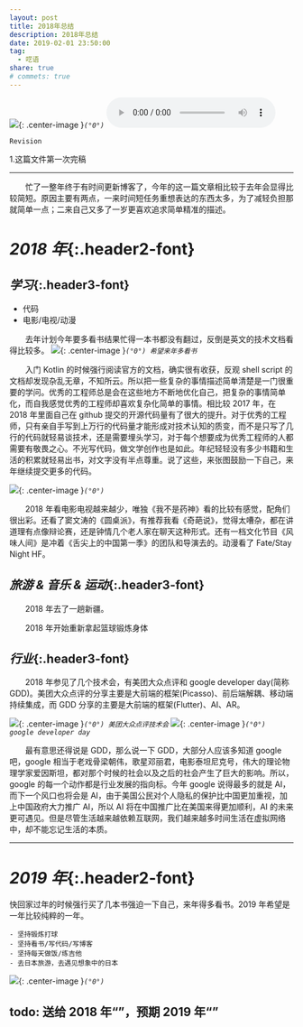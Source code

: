 ```yaml
---
layout: post
title: 2018年总结
description: 2018年总结
date: 2019-02-01 23:50:00
tag:
  - 呓语
share: true
# commets: true
---
```


![]({{site.asseturl}}/summary/2018/2019-02-01-desktop.jpeg){: .center-image }_`(°0°)`_
<audio  class="center-image" controls="controls" autoplay="autoplay" loop="loop" preload="metadata">
    <source src="{{site.baseurl}}/asset/summary/2018/2019-02-01-audio.mp3" type="audio/mpeg"/>
    <b>Your browser does not support HTML5 audio element</b>
</audio>

`Revision`

1.这篇文件第一次完稿

---

&emsp;&emsp;忙了一整年终于有时间更新博客了，今年的这一篇文章相比较于去年会显得比较简短。原因主要有两点，一来时间短任务重想表达的东西太多，为了减轻负担那就简单一点；二来自己又多了一岁更喜欢追求简单精准的描述。

# _2018 年_{:.header2-font}

## _学习_{:.header3-font}

- 代码
- 电影/电视/动漫

&emsp;&emsp;去年计划今年要多看书结果忙得一本书都没有翻过，反倒是英文的技术文档看得比较多。
![]({{site.asseturl}}/summary/2018/2019-02-01-booklist.jpeg){: .center-image }_`(°0°) 希望来年多看书`_

&emsp;&emsp;入门 Kotlin 的时候强行阅读官方的文档，确实很有收获，反观 shell script 的文档却发现杂乱无章，不知所云。所以把一些复杂的事情描述简单清楚是一门很重要的学问。优秀的工程师总是会在这些地方不断地优化自己，把复杂的事情简单化，而自我感觉优秀的工程师却喜欢复杂化简单的事情。相比较 2017 年，在 2018 年里面自己在 github 提交的开源代码量有了很大的提升。对于优秀的工程师，只有亲自手写到上万行的代码量才能形成对技术认知的质变，而不是只写了几行的代码就轻易谈技术，还是需要埋头学习，对于每个想要成为优秀工程师的人都需要有敬畏之心。不光写代码，做文学创作也是如此。年纪轻轻没有多少书籍和生活的积累就轻易出书，对文字没有半点尊重。说了这些，来张图鼓励一下自己，来年继续提交更多的代码。

![]({{site.asseturl}}/summary/2018/2019-02-01-github_commit_history.png){: .center-image }_`(°0°)`_

&emsp;&emsp;2018 年看电影电视越来越少，唯独《我不是药神》看的比较有感觉，配角们很出彩。还看了窦文涛的《圆桌派》，有推荐我看《奇葩说》，觉得太嘈杂，都在讲道理有点像辩论赛，还是钟情几个老人家在聊天这种形式。还有一档文化节目《风味人间》是冲着《舌尖上的中国第一季》的团队和导演去的。动漫看了 Fate/Stay Night HF。

## _旅游 & 音乐 & 运动_{:.header3-font}

&emsp;&emsp;2018 年去了一趟新疆。

&emsp;&emsp;2018 年开始重新拿起篮球锻炼身体

## _行业_{:.header3-font}

&emsp;&emsp;2018 年参见了几个技术会，有美团大众点评和 google developer day(简称 GDD)。美团大众点评的分享主要是大前端的框架(Picasso)、前后端解耦、移动端持续集成，而 GDD 分享的主要是大前端的框架(Flutter)、AI、AR。

![]({{site.asseturl}}/summary/2018/2019-02-01-meituan.jpeg){: .center-image }_`(°0°) 美团大众点评技术会`_
![]({{site.asseturl}}/summary/2018/2019-02-01-google.jpeg){: .center-image }_`(°0°) google developer day`_

&emsp;&emsp;最有意思还得说是 GDD，那么说一下 GDD，大部分人应该多知道 google 吧，google 相当于老戏骨梁朝伟，歌星邓丽君，电影泰坦尼克号，伟大的理论物理学家爱因斯坦，都对那个时候的社会以及之后的社会产生了巨大的影响。所以，google 的每一个动作都是行业发展的指向标。今年 google 说得最多的就是 AI，而下一个风口也将会是 AI，由于美国公民对个人隐私的保护比中国更加重视，加上中国政府大力推广 AI，所以 AI 将在中国推广比在美国来得更加顺利，AI 的未来更可遇见。但是尽管生活越来越依赖互联网，我们越来越多时间生活在虚拟网络中，却不能忘记生活的本质。

---

# _2019 年_{:.header2-font}

快回家过年的时候强行买了几本书强迫一下自己，来年得多看书。2019 年希望是一年比较纯粹的一年。

```
- 坚持锻炼打球
- 坚持看书/写代码/写博客
- 坚持每天做饭/练吉他
- 去日本旅游，去遇见想象中的日本
```

![]({{site.asseturl}}/summary/2018/2019-02-01-guitar.jpeg){: .center-image }_`(°0°)`_

todo: 送给 2018 年“”，预期 2019 年“”
---
